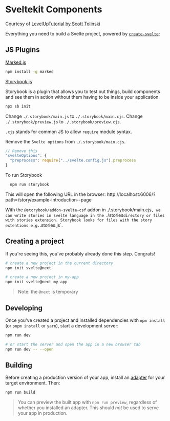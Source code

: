 # Sveltekit Components

Courtesy of [LevelUpTutorial by Scott Tolinski](https://leveluptutorials.com/tutorials/building-svelte-components/getting-started)

Everything you need to build a Svelte project, powered by [`create-svelte`](https://github.com/sveltejs/kit/tree/master/packages/create-svelte);


## JS Plugins

[Marked.js](https://marked.js.org/)
```bash
npm install -g marked
```

[Storybook.js](https://storybook.js.org/docs/react/get-started/install)

Storybook is a plugin that allows you to test out things, build components and see them in action  without them having to be inside your application.


```bash
npx sb init
```
Change `./.storybook/main.js` to `./.storybook/main.cjs`.
Change `./.storybook/preview.js` to `./.storybook/preview.cjs`.

`.cjs` stands for common JS to allow `require` module syntax.

Remove the `Svelte options` from `./.storybook/main.cjs`.

```js
// Remove this
"svelteOptions": {
  "preprocess": require("../svelte.config.js").preprocess
}
```

To run Storybook
```bash
  npm run storybook
```
This will open the following URL in the browser: http://localhost:6006/?path=/story/example-introduction--page

With the `@storybook/addon-svelte-csf` addon in ./.storybook/main.cjs`, we can write stories in svelte language in the `./stories` directory or files with stories extension. Storybook looks for files with the story extentions e.g. `.stories.js`.



## Creating a project

If you're seeing this, you've probably already done this step. Congrats!

```bash
# create a new project in the current directory
npm init svelte@next

# create a new project in my-app
npm init svelte@next my-app
```

> Note: the `@next` is temporary

## Developing

Once you've created a project and installed dependencies with `npm install` (or `pnpm install` or `yarn`), start a development server:

```bash
npm run dev

# or start the server and open the app in a new browser tab
npm run dev -- --open
```

## Building

Before creating a production version of your app, install an [adapter](https://kit.svelte.dev/docs#adapters) for your target environment. Then:

```bash
npm run build
```

> You can preview the built app with `npm run preview`, regardless of whether you installed an adapter. This should _not_ be used to serve your app in production.
